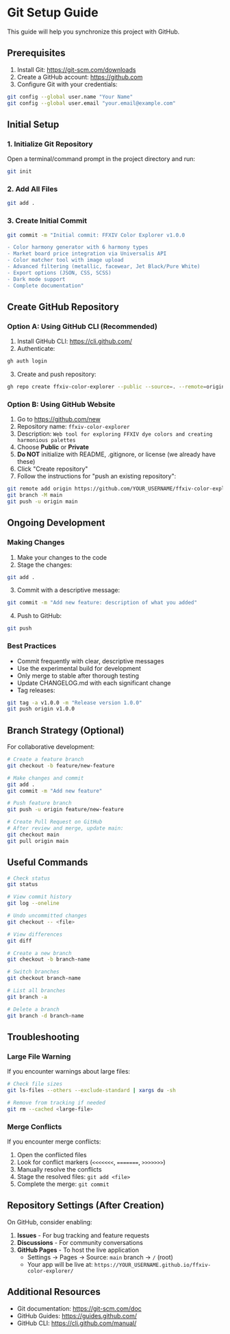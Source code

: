 # Git Setup Guide

This guide will help you synchronize this project with GitHub.

## Prerequisites

1. Install Git: https://git-scm.com/downloads
2. Create a GitHub account: https://github.com
3. Configure Git with your credentials:
```bash
git config --global user.name "Your Name"
git config --global user.email "your.email@example.com"
```

## Initial Setup

### 1. Initialize Git Repository

Open a terminal/command prompt in the project directory and run:

```bash
git init
```

### 2. Add All Files

```bash
git add .
```

### 3. Create Initial Commit

```bash
git commit -m "Initial commit: FFXIV Color Explorer v1.0.0

- Color harmony generator with 6 harmony types
- Market board price integration via Universalis API
- Color matcher tool with image upload
- Advanced filtering (metallic, facewear, Jet Black/Pure White)
- Export options (JSON, CSS, SCSS)
- Dark mode support
- Complete documentation"
```

## Create GitHub Repository

### Option A: Using GitHub CLI (Recommended)

1. Install GitHub CLI: https://cli.github.com/
2. Authenticate:
```bash
gh auth login
```
3. Create and push repository:
```bash
gh repo create ffxiv-color-explorer --public --source=. --remote=origin --push
```

### Option B: Using GitHub Website

1. Go to https://github.com/new
2. Repository name: `ffxiv-color-explorer`
3. Description: `Web tool for exploring FFXIV dye colors and creating harmonious palettes`
4. Choose **Public** or **Private**
5. **Do NOT** initialize with README, .gitignore, or license (we already have these)
6. Click "Create repository"
7. Follow the instructions for "push an existing repository":

```bash
git remote add origin https://github.com/YOUR_USERNAME/ffxiv-color-explorer.git
git branch -M main
git push -u origin main
```

## Ongoing Development

### Making Changes

1. Make your changes to the code
2. Stage the changes:
```bash
git add .
```
3. Commit with a descriptive message:
```bash
git commit -m "Add new feature: description of what you added"
```
4. Push to GitHub:
```bash
git push
```

### Best Practices

- Commit frequently with clear, descriptive messages
- Use the experimental build for development
- Only merge to stable after thorough testing
- Update CHANGELOG.md with each significant change
- Tag releases:
```bash
git tag -a v1.0.0 -m "Release version 1.0.0"
git push origin v1.0.0
```

## Branch Strategy (Optional)

For collaborative development:

```bash
# Create a feature branch
git checkout -b feature/new-feature

# Make changes and commit
git add .
git commit -m "Add new feature"

# Push feature branch
git push -u origin feature/new-feature

# Create Pull Request on GitHub
# After review and merge, update main:
git checkout main
git pull origin main
```

## Useful Commands

```bash
# Check status
git status

# View commit history
git log --oneline

# Undo uncommitted changes
git checkout -- <file>

# View differences
git diff

# Create a new branch
git checkout -b branch-name

# Switch branches
git checkout branch-name

# List all branches
git branch -a

# Delete a branch
git branch -d branch-name
```

## Troubleshooting

### Large File Warning
If you encounter warnings about large files:
```bash
# Check file sizes
git ls-files --others --exclude-standard | xargs du -sh

# Remove from tracking if needed
git rm --cached <large-file>
```

### Merge Conflicts
If you encounter merge conflicts:
1. Open the conflicted files
2. Look for conflict markers (`<<<<<<<`, `=======`, `>>>>>>>`)
3. Manually resolve the conflicts
4. Stage the resolved files: `git add <file>`
5. Complete the merge: `git commit`

## Repository Settings (After Creation)

On GitHub, consider enabling:

1. **Issues** - For bug tracking and feature requests
2. **Discussions** - For community conversations
3. **GitHub Pages** - To host the live application
   - Settings → Pages → Source: `main` branch → `/` (root)
   - Your app will be live at: `https://YOUR_USERNAME.github.io/ffxiv-color-explorer/`

## Additional Resources

- Git documentation: https://git-scm.com/doc
- GitHub Guides: https://guides.github.com/
- GitHub CLI: https://cli.github.com/manual/
